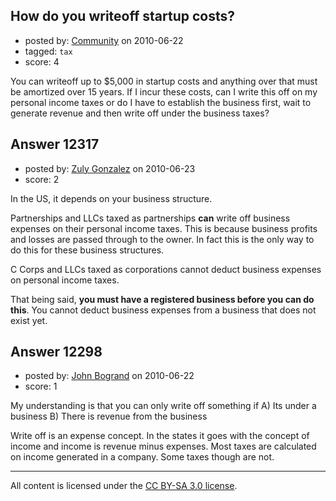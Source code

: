 ## How do you writeoff startup costs?

- posted by: [Community](https://stackexchange.com/users/-1/-1-community) on 2010-06-22
- tagged: `tax`
- score: 4

You can writeoff up to $5,000 in startup costs and anything over that must be amortized over 15 years.  If I incur these costs, can I write this off on my personal income taxes or do I have to establish the business first, wait to generate revenue and then write off under the business taxes?


## Answer 12317

- posted by: [Zuly Gonzalez](https://stackexchange.com/users/-1/2692-zuly-gonzalez) on 2010-06-23
- score: 2

In the US, it depends on your business structure. 

Partnerships and LLCs taxed as partnerships **can** write off business expenses on their personal income taxes. This is because business profits and losses are passed through to the owner. In fact this is the only way to do this for these business structures. 

C Corps and LLCs taxed as corporations cannot deduct business expenses on personal income taxes.

That being said, **you must have a registered business before you can do this**. You cannot deduct business expenses from a business that does not exist yet. 


## Answer 12298

- posted by: [John Bogrand](https://stackexchange.com/users/-1/3577-john-bogrand) on 2010-06-22
- score: 1

My understanding is that you can only write off something if
A) Its under a business
B) There is revenue from the business 

Write off is an expense concept.  In the states it goes with the concept of income and income is revenue minus expenses.  Most taxes are calculated on income generated in a company.  Some taxes though are not.  



---

All content is licensed under the [CC BY-SA 3.0 license](https://creativecommons.org/licenses/by-sa/3.0/).
